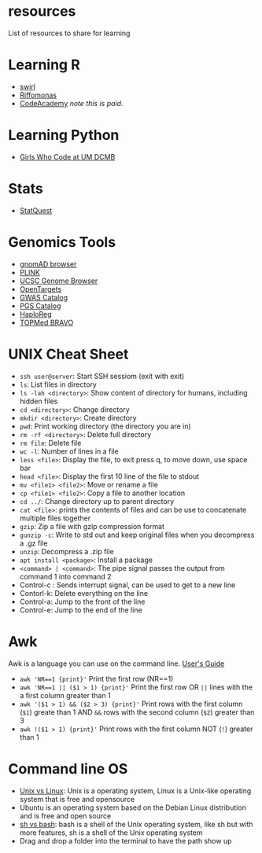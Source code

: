 # resources
List of resources to share for learning

# Learning R
* [swirl](https://swirlstats.com/)
* [Riffomonas](https://riffomonas.org/)
* [CodeAcademy](https://www.codecademy.com/learn/learn-r) *note this is paid*. 

# Learning Python
* [Girls Who Code at UM DCMB](https://github.com/GWC-DCMB/GWC-DCMB/blob/master/get-started.md)

# Stats
* [StatQuest](https://www.youtube.com/channel/UCtYLUTtgS3k1Fg4y5tAhLbw)

# Genomics Tools 
* [gnomAD browser](https://gnomad.broadinstitute.org/)
* [PLINK](https://www.cog-genomics.org/plink/)
* [UCSC Genome Browser](https://genome.ucsc.edu/)
* [OpenTargets](https://www.opentargets.org/)
* [GWAS Catalog](https://www.ebi.ac.uk/gwas/)
* [PGS Catalog](https://www.pgscatalog.org/)
* [HaploReg](https://pubs.broadinstitute.org/mammals/haploreg/haploreg_v4.php)
* [TOPMed BRAVO](https://bravo.sph.umich.edu/freeze8/hg38/)

# UNIX Cheat Sheet
* `ssh user@server`: Start SSH sessiom (exit with exit)
* `ls`: List files in directory
* `ls -lah <directory>`: Show content of directory for humans, including hidden files
* `cd <directory>`: Change directory
* `mkdir <directory>`: Create directory
* `pwd`: Print working directory (the directory you are in)
* `rm -rf <directory>`: Delete full directory
* `rm file`: Delete file
*  `wc -l`: Number of lines in a file
*  `less <file>`: Display the file, to exit press q, to move down, use space bar
*  `head <file>`: Display the first 10 line of the file to stdout
*  `mv <file1> <file2>`: Move or rename a file
*  `cp <file1> <file2>`: Copy a file to another location
*  `cd ../`: Change directory up to parent directory
*  `cat <file>`: prints the contents of files and can be use to concatenate multiple files together
*  `gzip`: Zip a file with gzip compression format
*  `gunzip -c`: Write to std out and keep original files when you decompress a .gz file
*  `unzip`: Decompress  a .zip file
*  `apt install <package>`: Install a package 
*  `<command> | <command>`: The pipe signal passes the output from command 1 into command 2
* Control-c : Sends interrupt signal, can be used to get to a new line
* Contorl-k: Delete everything on the line
* Control-a: Jump to the front of the line
* Control-e: Jump to the end of the line

# Awk
Awk is a language you can use on the command line. [User's Guide](https://www.gnu.org/software/gawk/manual/gawk.html)
* `awk 'NR==1 {print}'` Print the first row (NR==1)
* `awk 'NR==1 || ($1 > 1) {print}'` Print the first row OR `||` lines with the a first column greater than 1
* `awk '($1 > 1) && ($2 > 3) {print}'` Print rows with the first column (`$1`) greate than 1 AND `&&` rows with the second column (`$2`) greater than 3
* `awk !($1 > 1) {print}'` Print rows with the first column NOT (`!`) greater than 1

# Command line OS
* [Unix vs Linux](https://www.geeksforgeeks.org/linux-vs-unix/): Unix is a operating system, Linux is a Unix-like operating system that is free and opensource 
* Ubuntu is an operating system based on the Debian Linux distribution and is free and open source 
* [sh vs bash](https://www.geeksforgeeks.org/difference-between-sh-and-bash/): bash is a shell of the Unix operating system, like sh but with more features, sh is a shell of the Unix operating system 
* Drag and drop a folder into the terminal to have the path show up
